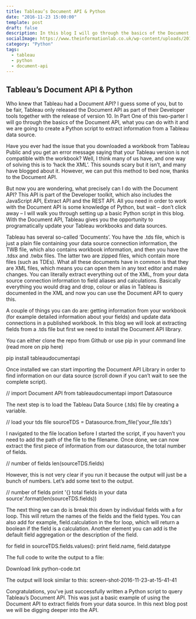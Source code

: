 ```yaml
---
title: Tableau’s Document API & Python
date: "2016-11-23 15:00:00"
template: post
draft: false
description: In this blog I will go through the basics of the Document API, what you can do with it and we are going to create a Python script to extract information from a Tableau data source.
socialImage: https://www.theinformationlab.co.uk/wp-content/uploads/2016/11/Screen-Shot-2016-11-23-at-15.27.551.png
category: "Python"
tags:
  - tableau
  - python
  - document-api
---
```


## Tableau’s Document API & Python

Who knew that Tableau had a Document API? I guess some of you, but to be fair, Tableau only released the Document API as part of their Developer tools together with the release of version 10. In Part One of this two-parter I will go through the basics of the Document API, what you can do with it and we are going to create a Python script to extract information from a Tableau data source.

Have you ever had the issue that you downloaded a workbook from Tableau Public and you get an error message saying that your Tableau version is not compatible with the workbook? Well, I think many of us have, and one way of solving this is to ‘hack the XML’. This sounds scary but it isn’t, and many have blogged about it. However, we can put this method to bed now, thanks to the Document API.

But now you are wondering, what precisely can I do with the Document API? This API is part of the Developer toolkit, which also includes the JavaScript API, Extract API and the REST API. All you need in order to work with the Document API is some knowledge of Python, but wait – don’t click away – I will walk you through setting up a basic Python script in this blog. With the Document API, Tableau gives you the opportunity to programatically update your Tableau workbooks and data sources.

Tableau has several so-called ‘Documents’. You have the .tds file, which is just a plain file containing your data source connection information, the TWB file, which also contains workbook information, and then you have the .tdsx and .twbx files. The latter two are zipped files, which contain more files (such as TDEs). What all these documents have in common is that they are XML files, which means you can open them in any text editor and make changes. You can literally extract everything out of the XML, from your data source connection information to field aliases and calculations. Basically everything you would drag and drop, colour or alias in Tableau is documented in the XML and now you can use the Document API to query this.

A couple of things you can do are: getting information from your workbook (for example detailed information about your fields) and update data connections in a published workbook. In this blog we will look at extracting fields from a .tds file but first we need to install the Document API library.

You can either clone the repo from Github or use pip in your command line (read more on pip here)

pip install tableaudocumentapi

Once installed we can start importing the Document API Library in order to find information on our data source (scroll down if you can’t wait to see the complete script).

// import Document API
from tableaudocumentapi import Datasource

The next step is to load the Tableau Data Source (.tds) file by creating a variable.

// load your tds file
sourceTDS = Datasource.from_file('your_file.tds')

I navigated to the file location before I started the script, if you haven’t you need to add the path of the file to the filename. Once done, we can now extract the first piece of information from our datasource, the total number of fields.

// number of fields
len(sourceTDS.fields)

However, this is not very clear if you run it because the output will just be a bunch of numbers. Let’s add some text to the output.

// number of fields
print '{} total fields in your data source'.format(len(sourceTDS.fields))

The next thing we can do is break this down by individual fields with a for loop. This will return the names of the fields and the field types. You can also add for example, field.calculation in the for loop, which will return a boolean if the field is a calculation. Another element you can add is the default field aggregation or the description of the field.

for field in sourceTDS.fields.values():
print field.name, field.datatype

The full code to write the output to a file:

Download link python-code.txt

The output will look similar to this:
screen-shot-2016-11-23-at-15-41-41

Congratulations, you’ve just successfully written a Python script to query Tableau’s Document API. This was just a basic example of using the Document API to extract fields from your data source. In this next blog post we will be digging deeper into the API.

